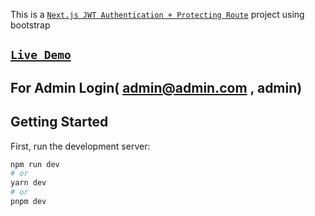 This is a [`Next.js JWT Authentication + Protecting Route`](https://github.com/Junaid083/nextjs_jwt_authentication/blob/main/README.md) project using bootstrap
## [`Live Demo`](https://nextjs-jwt-authentication-three.vercel.app/)
## For Admin Login( admin@admin.com ,  admin)

## Getting Started

First, run the development server:

```bash
npm run dev
# or
yarn dev
# or
pnpm dev
```

